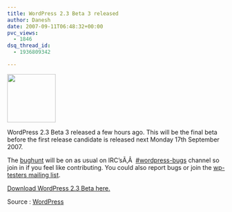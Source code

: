 ```yaml
---
title: WordPress 2.3 Beta 3 released
author: Danesh
date: 2007-09-11T06:48:32+00:00
pvc_views:
  - 1846
dsq_thread_id:
  - 1936809342

---
```

<img loading="lazy" src="/wp-content/uploads/2007/02/wp-20-square-button.gif" height="112" width="112" />

WordPress 2.3 Beta 3 released a few hours ago. This will be the final beta before the first release candidate is released next Monday 17th September 2007.

The [bughunt][1] will be on as usual on IRC&#8217;sÃ‚Â  <a href="irc://irc.freenode.net/wordpress-bugs" onclick="javascript:urchinTracker ('/outbound/article/irc.freenode.net');">#wordpress-bugs</a> channel so join in if you feel like contributing. You could also report bugs or join the [wp-testers mailing list][2].

[Download WordPress 2.3 Beta here.][3]

Source : [WordPress][4]

 [1]: http://codex.wordpress.org/WordPress_Bug_Hunts
 [2]: http://lists.automattic.com/mailman/listinfo/wp-testers
 [3]: http://wordpress.org/wordpress-2.3-beta3.zip
 [4]: http://wordpress.org/development/2007/09/wordpress-23-beta-3/